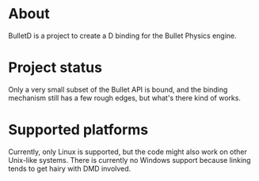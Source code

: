 # About #

BulletD is a project to create a D binding for the Bullet Physics engine.

# Project status #

Only a very small subset of the Bullet API is bound, and the binding mechanism still has a few rough edges, but what's there kind of works.

# Supported platforms #

Currently, only Linux is supported, but the code might also work on other Unix-like systems. There is currently no Windows support because linking tends to get hairy with DMD involved.

